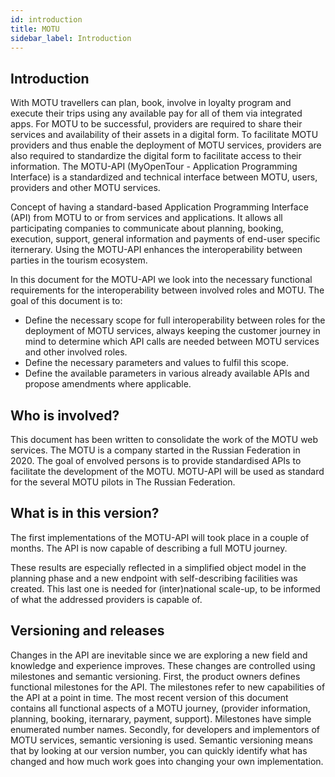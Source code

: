 ```yaml
---
id: introduction
title: MOTU
sidebar_label: Introduction
---
```


## Introduction

With MOTU travellers can plan, book, involve in loyalty program and execute their trips using any available pay for all of them via integrated apps. For MOTU to be successful, providers are required to share their services and availability of their assets in a digital form. To facilitate MOTU providers and thus enable the deployment of MOTU services, providers are also required to standardize the digital form to facilitate access to their information. The MOTU-API (MyOpenTour - Application Programming Interface) is a standardized and technical interface between MOTU, users, providers and other MOTU services.

Concept of having a standard-based Application Programming Interface (API) from MOTU to or from services and applications. It allows all participating companies to communicate about planning, booking, execution, support, general information and payments of end-user specific iternerary. Using the MOTU-API enhances the interoperability between parties in the tourism ecosystem.

In this document for the MOTU-API we look into the necessary functional requirements for the interoperability between involved roles and MOTU. The goal of this document is to:

- Define the necessary scope for full interoperability between roles for the deployment of MOTU services, always keeping the customer journey in mind to determine which API calls are needed between MOTU services and other involved roles.
- Define the necessary parameters and values to fulfil this scope.
- Define the available parameters in various already available APIs and propose amendments where applicable.

## Who is involved?

This document has been written to consolidate the work of the MOTU web services. The MOTU is a company started in the Russian Federation in 2020. The goal of envolved persons is to provide standardised APIs to facilitate the development of the MOTU. MOTU-API will be used as standard for the several MOTU pilots in The Russian Federation.

## What is in this version?

The first implementations of the MOTU-API will took place in a couple of months. The API is now capable of describing a full MOTU journey.

These results are especially reflected in a simplified object model in the planning phase and a new endpoint with self-describing facilities was created. This last one is needed for (inter)national scale-up, to be informed of what the addressed providers is capable of.

## Versioning and releases

Changes in the API are inevitable since we are exploring a new field and knowledge and experience improves. 
These changes are controlled using milestones and semantic versioning. 
First, the product owners defines functional milestones for the API. 
The milestones refer to new capabilities of the API at a point in time. 
The most recent version of this document contains all functional aspects of a MOTU journey, (provider information, planning, booking, iternarary, payment, support). 
Milestones have simple enumerated number names. 
Secondly, for developers and implementors of MOTU services, semantic versioning is used. 
Semantic versioning means that by looking at our version number, you can quickly identify what has changed and how much work goes into changing your own implementation.
